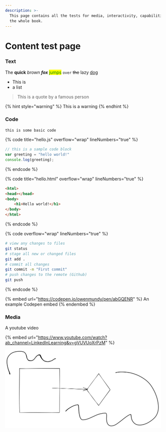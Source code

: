 ```yaml
---
description: >-
  This page contains all the tests for media, interactivity, capabilities for
  the whole book.
---
```


# Content test page

### Text

The **quick** _brown_ _**fox**_ <mark style="color:green;">jumps</mark> `over` ~~the~~ lazy [dog](https://en.wikipedia.org/wiki/The\_quick\_brown\_fox\_jumps\_over\_the\_lazy\_dog)

* This is
* a list

> This is a quote by a famous person

{% hint style="warning" %}
This is a warning
{% endhint %}

### Code

`this is some basic code`&#x20;

{% code title="hello.js" overflow="wrap" lineNumbers="true" %}
```javascript
// this is a sample code block
var greeting = "hello world!"
console.log(greeting);
```
{% endcode %}

{% code title="hello.html" overflow="wrap" lineNumbers="true" %}
```html
<html>
<head></head>
<body>
    <h1>Hello world!</h1>
</body>
</html>
```
{% endcode %}

{% code overflow="wrap" lineNumbers="true" %}
```bash
# view any changes to files
git status
# stage all new or changed files  
git add .
# commit all changes
git commit -m "First commit"
# push changes to the remote (Github)
git push
```
{% endcode %}

{% embed url="https://codepen.io/owenmundy/pen/abGQENR" %}
An example Codepen embed
{% endembed %}

### Media

A youtube video

{% embed url="https://www.youtube.com/watch?ab_channel=LinkedInLearning&v=gVUVUoXrPzM" %}

<img src="../.gitbook/assets/file.drawing.svg" alt="" class="gitbook-drawing">
